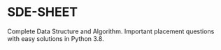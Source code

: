 # SDE-SHEET
Complete Data Structure and Algorithm. Important placement questions with easy solutions in Python 3.8.
